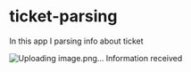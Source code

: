 # ticket-parsing
In this app I parsing info about ticket

![Uploading image.png…]()
Information received
